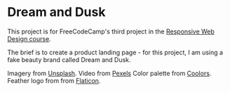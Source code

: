 
# Dream and Dusk

This project is for FreeCodeCamp's third project in the [Responsive Web Design course](https://www.freecodecamp.org/learn/responsive-web-design).

The brief is to create a product landing page - for this project, I am using a fake beauty brand called Dream and Dusk. 

Imagery from [Unsplash](http://www.unsplash.com).
Video from [Pexels](https://www.pexels.com)
Color palette from [Coolors](https://coolors.co/generate).
Feather logo from from [Flaticon](https://www.flaticon.com/authors/freepik).